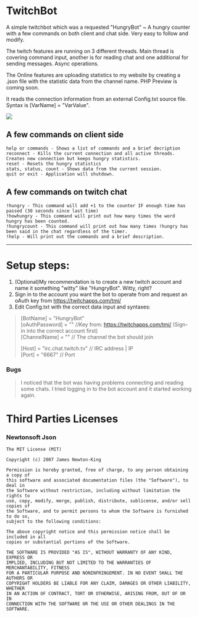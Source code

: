 # TwitchBot
A simple twitchbot which was a requested "HungryBot" ~ A hungry counter with a few commands on both client and chat side.
Very easy to follow and modify.

The twitch features are running on 3 different threads. Main thread is covering command input, another is for reading chat and one additional for sending messages. Async operations.

The Online features are uploading statistics to my website by creating a .json file with the statistic data from the channel name. PHP Preview is coming soon.

It reads the connection information from an external Config.txt source file.
Syntax is [VarName] = "VarValue".

![](http://bytevaultstudio.se/ShareX/HungryBot_jWH9wpuXaL.png)

## A few commands on client side
```
help or commands - Shows a list of commands and a brief decription
reconnect - Kills the current connection and all active threads. Creates new connection but keeps hungry statistics.
reset - Resets the hungry statistics
stats, status, count - Shows data from the current session.
quit or exit - Application will shutdown.
```
## A few commands on twitch chat
```
!hungry - This command will add +1 to the counter IF enough time has passed (30 seconds since last time)
!howhungry - This command will print out how many times the word hungry has been counted.
!hungrycount - This command will print out how many times !hungry has been said in the chat regardless of the timer.
!help - Will print out the commands and a brief description.
```
---------------------------------------------------------------------------------------------------------------------------------------
# Setup steps:
1. (Optional)My recommendation is to create a new twitch account and name it something "witty" like "HungryBot". Witty, right?
2. Sign in to the account you want the bot to operate from and request an oAuth key from https://twitchapps.com/tmi/
3. Edit Config.txt with the correct data input and syntaxes:

>[BotName] = "HungryBot"  
>[oAuthPassword] = "" //Key from: https://twitchapps.com/tmi/ (Sign-in into the correct account first)   
>[ChannelName] = "" // The channel the bot should join  
>  
>[Host] = "irc.chat.twitch.tv" // IRC address | IP  
>[Port] = "6667" // Port

### Bugs
>I noticed that the bot was having problems connecting and reading some chats. I tried logging in to the bot account and it started working again.

# Third Parties Licenses
### Newtonsoft Json
```
The MIT License (MIT)

Copyright (c) 2007 James Newton-King

Permission is hereby granted, free of charge, to any person obtaining a copy of
this software and associated documentation files (the "Software"), to deal in
the Software without restriction, including without limitation the rights to
use, copy, modify, merge, publish, distribute, sublicense, and/or sell copies of
the Software, and to permit persons to whom the Software is furnished to do so,
subject to the following conditions:

The above copyright notice and this permission notice shall be included in all
copies or substantial portions of the Software.

THE SOFTWARE IS PROVIDED "AS IS", WITHOUT WARRANTY OF ANY KIND, EXPRESS OR
IMPLIED, INCLUDING BUT NOT LIMITED TO THE WARRANTIES OF MERCHANTABILITY, FITNESS
FOR A PARTICULAR PURPOSE AND NONINFRINGEMENT. IN NO EVENT SHALL THE AUTHORS OR
COPYRIGHT HOLDERS BE LIABLE FOR ANY CLAIM, DAMAGES OR OTHER LIABILITY, WHETHER
IN AN ACTION OF CONTRACT, TORT OR OTHERWISE, ARISING FROM, OUT OF OR IN
CONNECTION WITH THE SOFTWARE OR THE USE OR OTHER DEALINGS IN THE SOFTWARE.
```
